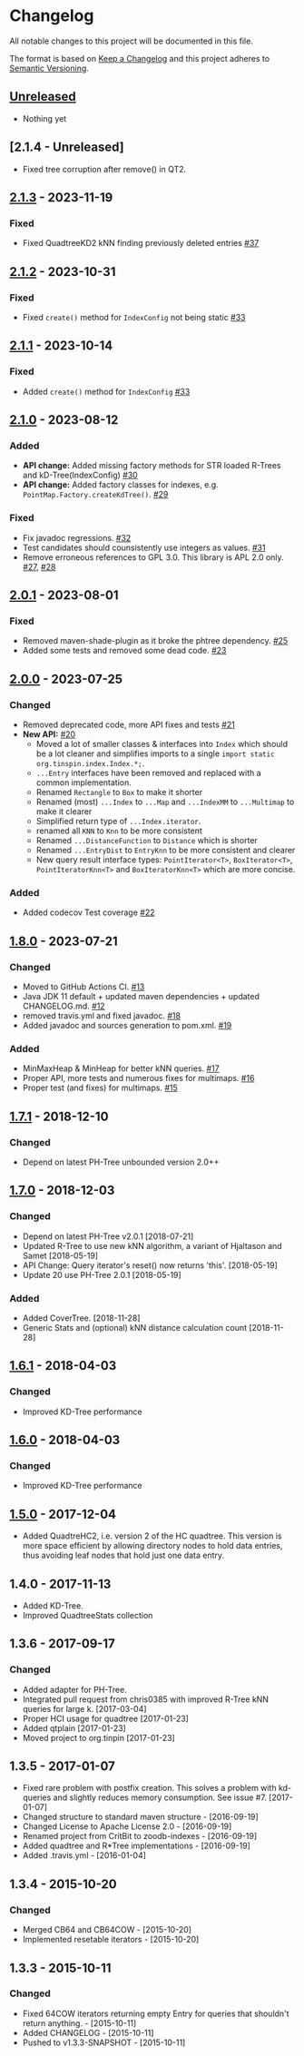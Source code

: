 # Changelog
All notable changes to this project will be documented in this file.

The format is based on [Keep a Changelog](http://keepachangelog.com/en/1.1.0/)
and this project adheres to [Semantic Versioning](http://semver.org/spec/v2.0.0.html).

## [Unreleased]

- Nothing yet

## [2.1.4 - Unreleased]

- Fixed tree corruption after remove() in QT2. 

## [2.1.3] - 2023-11-19

### Fixed
- Fixed QuadtreeKD2 kNN finding previously deleted entries [#37](https://github.com/tzaeschke/tinspin-indexes/issue/37)

## [2.1.2] - 2023-10-31

### Fixed
- Fixed `create()` method for `IndexConfig` not being static [#33](https://github.com/tzaeschke/tinspin-indexes/issue/35)

## [2.1.1] - 2023-10-14

### Fixed
- Added `create()` method for `IndexConfig` [#33](https://github.com/tzaeschke/tinspin-indexes/issue/33)

## [2.1.0] - 2023-08-12

### Added
- **API change:** Added missing factory methods for STR loaded R-Trees and kD-Tree(IndexConfig)
  [#30](https://github.com/tzaeschke/tinspin-indexes/pull/30)
- **API change:** Added factory classes for indexes, e.g. `PointMap.Factory.createKdTree()`.
  [#29](https://github.com/tzaeschke/tinspin-indexes/pull/29)

### Fixed
- Fix javadoc regressions. [#32](https://github.com/tzaeschke/tinspin-indexes/pull/32)
- Test candidates should counsistently use integers as values.
  [#31](https://github.com/tzaeschke/tinspin-indexes/pull/31)
- Remove erroneous references to GPL 3.0. This library is APL 2.0 only. 
  [#27](https://github.com/tzaeschke/tinspin-indexes/pull/27), [#28](https://github.com/tzaeschke/tinspin-indexes/pull/28)

## [2.0.1] - 2023-08-01

### Fixed
- Removed maven-shade-plugin as it broke the phtree dependency. [#25](https://github.com/tzaeschke/tinspin-indexes/issues/25)
- Added some tests and removed some dead code. [#23](https://github.com/tzaeschke/tinspin-indexes/pull/23)

## [2.0.0] - 2023-07-25

### Changed
- Removed deprecated code, more API fixes and tests [#21](https://github.com/tzaeschke/tinspin-indexes/pull/21)
- **New API:** [#20](https://github.com/tzaeschke/tinspin-indexes/pull/20)
  - Moved a lot of smaller classes & interfaces into `Index` which should be a lot cleaner and simplifies imports to a single `import static org.tinspin.index.Index.*;`.
  - `...Entry` interfaces have been removed and replaced with a common implementation.
  - Renamed `Rectangle` to `Box` to make it shorter
  - Renamed (most) `...Index` to `...Map` and `...IndexMM` to `...Multimap` to make it clearer
  - Simplified return type of `...Index.iterator`.
  - renamed all `KNN` to `Knn` to be more consistent
  - Renamed `...DistanceFunction` to `Distance` which is shorter
  - Renamed `...EntryDist` to `EntryKnn` to be more consistent and clearer
  - New query result interface types: `PointIterator<T>`, `BoxIterator<T>`, ` PointIteratorKnn<T>` and `BoxIteratorKnn<T>` which are more concise.

### Added
- Added codecov Test coverage [#22](https://github.com/tzaeschke/tinspin-indexes/pull/22)


## [1.8.0] - 2023-07-21

### Changed
- Moved to GitHub Actions CI. [#13](https://github.com/tzaeschke/tinspin-indexes/pull/13)
- Java JDK 11 default + updated maven dependencies + updated CHANGELOG.md. 
  [#12](https://github.com/tzaeschke/tinspin-indexes/pull/12)
- removed travis.yml and fixed javadoc. [#18](https://github.com/tzaeschke/tinspin-indexes/pull/18)
- Added javadoc and sources generation to pom.xml. [#19](https://github.com/tzaeschke/tinspin-indexes/pull/19)

### Added
- MinMaxHeap & MinHeap for better kNN queries. [#17](https://github.com/tzaeschke/tinspin-indexes/pull/17)
- Proper API, more tests and numerous fixes for multimaps. [#16](https://github.com/tzaeschke/tinspin-indexes/pull/16)
- Proper test (and fixes) for multimaps. [#15](https://github.com/tzaeschke/tinspin-indexes/pull/15)

## [1.7.1] - 2018-12-10

### Changed

- Depend on latest PH-Tree unbounded version 2.0++

## [1.7.0] - 2018-12-03

### Changed

- Depend on latest PH-Tree v2.0.1 [2018-07-21]
- Updated R-Tree to use new kNN algorithm, a variant of Hjaltason and Samet [2018-05-19]
- API Change: Query iterator's reset() now returns 'this'. [2018-05-19]
- Update 20 use PH-Tree 2.0.1 [2018-05-19]

### Added

- Added CoverTree. [2018-11-28]
- Generic Stats and (optional) kNN distance calculation count [2018-11-28]

## [1.6.1] - 2018-04-03

### Changed

- Improved KD-Tree performance

## [1.6.0] - 2018-04-03

### Changed

- Improved KD-Tree performance

## [1.5.0] - 2017-12-04

- Added QuadtreHC2, i.e. version 2 of the HC quadtree. This version is more space
  efficient by allowing directory nodes to hold data entries, thus avoiding
  leaf nodes that hold just one data entry.

## 1.4.0 - 2017-11-13

- Added KD-Tree.
- Improved QuadtreeStats collection

## 1.3.6 - 2017-09-17

### Changed

- Added adapter for PH-Tree.
- Integrated pull request from chris0385 with improved R-Tree kNN queries
  for large k. [2017-03-04]
- Proper HCI usage for quadtree [2017-01-23]
- Added qtplain [2017-01-23]
- Moved project to org.tinpin [2017-01-23]

## 1.3.5 - 2017-01-07

- Fixed rare problem with postfix creation. This solves a problem
  with kd-queries and slightly reduces memory consumption. See issue #7. [2017-01-07]
- Changed structure to standard maven structure - [2016-09-19]
- Changed License to Apache License 2.0 - [2016-09-19]
- Renamed project from CritBit to zoodb-indexes - [2016-09-19]
- Added quadtree and R*Tree implementations - [2016-09-19]
- Added .travis.yml - [2016-01-04]

## 1.3.4 - 2015-10-20

### Changed

- Merged CB64 and CB64COW - [2015-10-20]
- Implemented resetable iterators - [2015-10-20]

## 1.3.3 - 2015-10-11

### Changed

- Fixed 64COW iterators returning empty Entry for queries that shouldn't return anything. - [2015-10-11]
- Added CHANGELOG - [2015-10-11]
- Pushed to v1.3.3-SNAPSHOT - [2015-10-11]

[Unreleased]: https://github.com/tzaeschke/tinspin-indexes/compare/tinspin-indexes-2.1.3...HEAD
[2.1.3]: https://github.com/tzaeschke/tinspin-indexes/compare/tinspin-indexes-2.1.2...tinspin-indexes-2.1.3
[2.1.2]: https://github.com/tzaeschke/tinspin-indexes/compare/tinspin-indexes-2.1.1...tinspin-indexes-2.1.2
[2.1.1]: https://github.com/tzaeschke/tinspin-indexes/compare/tinspin-indexes-2.1.0...tinspin-indexes-2.1.1
[2.1.0]: https://github.com/tzaeschke/tinspin-indexes/compare/tinspin-indexes-2.0.1...tinspin-indexes-2.1.0
[2.0.1]: https://github.com/tzaeschke/tinspin-indexes/compare/tinspin-indexes-2.0.0...tinspin-indexes-2.0.1
[2.0.0]: https://github.com/tzaeschke/tinspin-indexes/compare/tinspin-indexes-1.8.0...tinspin-indexes-2.0.0
[1.8.0]: https://github.com/tzaeschke/tinspin-indexes/compare/tinspin-indexes-1.7.1...tinspin-indexes-1.8.0
[1.7.1]: https://github.com/tzaeschke/tinspin-indexes/compare/tinspin-indexes-1.7.0...tinspin-indexes-1.7.1
[1.7.0]: https://github.com/tzaeschke/tinspin-indexes/compare/tinspin-indexes-1.6.1...tinspin-indexes-1.7.0
[1.6.1]: https://github.com/tzaeschke/tinspin-indexes/compare/tinspin-indexes-1.6.0...tinspin-indexes-1.6.1
[1.6.0]: https://github.com/tzaeschke/tinspin-indexes/compare/tinspin-indexes-1.5.1...tinspin-indexes-1.6.0
[1.5.1]: https://github.com/tzaeschke/tinspin-indexes/compare/tinspin-indexes-1.5.0...tinspin-indexes-1.5.1
[1.5.0]: https://github.com/tzaeschke/tinspin-indexes/compare/tinspin-indexes-1.4.0...tinspin-indexes-1.5.0
[1.4.0]: https://github.com/tzaeschke/tinspin-indexes/compare/tinspin-indexes-1.3.6...tinspin-indexes-1.4.0
